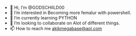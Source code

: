 - 👋 Hi, I’m @GODSCHIILD00
- 👀 I’m interested in Becoming more femalur with powershell.
- 🌱 I’m currently learning PYTHON
- 💞️ I’m looking to collaborate on Alot of different things.
- 📫 How to reach me akjkmegabase@aol.com

<!---
GODSCHIILD00/GODSCHIILD00 is a ✨ special ✨ repository because its `README.md` (this file) appears on your GitHub profile.
You can click the Preview link to take a look at your changes.
--->
